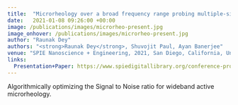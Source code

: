 ```yaml
---
title:  "Microrheology over a broad frequency range probing multiple-sinusoid oscillating optical tweezer"
date:   2021-01-08 09:26:00 +00:00
image: /publications/images/microrheo-present.jpg
image_onhover: /publications/images/microrheo-present.jpg
author: "Raunak Dey"
authors: "<strong>Raunak Dey</strong>, Shuvojit Paul, Ayan Banerjee"
venue: "SPIE Nanoscience + Engineering, 2021, San Diego, California, United States"
links:
  Presentation+Paper: https://www.spiedigitallibrary.org/conference-proceedings-of-spie/11798/117980D/Microrheology-over-a-broad-frequency-range-probing-multiple-sinusoid-oscillating/10.1117/12.2596296.short
---
```

Algorithmically optimizing the Signal to Noise ratio for wideband active microrheology.

